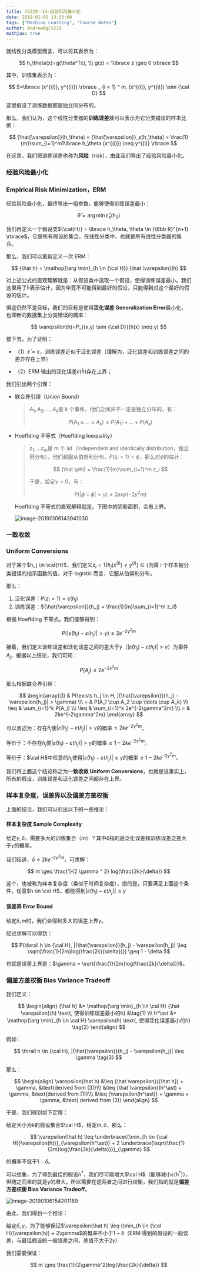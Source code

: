 ```yaml
---
title: CS229：14-经验风险最小化
date: 2019-01-05 13:53:00
tags: ["Machine Learning", "Course Notes"]
author: AndrewNgCS229
mathjax: true
---
```


就线性分类模型而言，可以将其表示为：

$$
h_\theta(x)=g(\theta^Tx), \\\
g(z) = 1\lbrace z \geq 0 \rbrace
$$

其中，训练集表示为：

$$
S=\lbrace (x^{(i)}, y^{(i)}) \rbrace _ {i = 1} ^ m, (x^{(i)}, y^{(i)}) \sim {\cal D}
$$

这里假设了训练数据都是独立同分布的。

那么，我们认为，这个线性分类器的**训练误差**就可以表示为它分类错误的样本比例：

$$
{\hat{\varepsilon}}(h_\theta) = {\hat{\varepsilon}}_s(h_\theta) = \frac{1}{m}\sum_{i=1}^m1\lbrace h_\theta (x^{(i)}) \neq y^{(i)} \rbrace
$$

在这里，我们把训练误差也称为**风险**（risk），由此我们导出了经验风险最小化。

### 经验风险最小化

### Empirical Risk Minimization，ERM

经验风险最小化，最终导出一组参数，能够使得训练误差最小：

$$
{\hat{\theta}} = \arg \min {\hat{\varepsilon}}_s(h_\theta)
$$

我们再定义一个假设类${\cal{H}} = \lbrace h_\theta, \theta \in {\Bbb R}^{n+1} \rbrace$，它是所有假设的集合。在线性分类中，也就是所有线性分类器的集合。

那么，我们可以重新定义一次 ERM：

$$
{\hat h} = \mathop{\arg \min}_{h \in {\cal H}} {\hat \varepsilon}(h)
$$

对上述公式的直观理解就是：从假设类中选取一个假设，使得训练误差最小。我们这里用了$\hat{h}$表示估计，因为毕竟不可能得到最好的假设，只能得到对这个最好的假设的估计。

但这仍然不是目标，我们的目标是使得**泛化误差 Generalization Error**最小化，也即新的数据集上分类错误的概率：

$$
\varepsilon(h)=P_{(x,y) \sim {\cal D}}(h(x) \neq y)
$$

接下去，为了证明：

-   （1）${\hat \varepsilon} \approx \varepsilon$，训练误差近似于泛化误差（理解为，泛化误差和训练误差之间的差异存在上界）

-   （2）ERM 输出的泛化误差$\varepsilon({\hat h})$存在上界；

我们引出两个引理：

-   联合界引理（Union Bound）

    > $A_1, A_2, \ldots , A_k$是 k 个事件，他们之间并不一定是独立分布的，有：
    >
    > $$
    > P(A_1 \cup \ldots \cup A_k) \leq P(A_1) + \dots + P(A_k)
    > $$

-   Hoeffding 不等式（Hoeffding Inequality）

    > $z_1, \ldots z_m$是 m 个 iid（independent and identically distribution，独立同分布），他们都服从伯努利分布，$P(z_i=1) = \phi$，那么对$\phi$的估计：
    >
    > $$
    > {\hat \phi} = \frac{1}{m}\sum_{i=1}^m z_i
    > $$
    >
    > 于是，给定$\gamma > 0$，有：
    >
    > $$
    > P(|{\hat{\phi}} - \phi| > \gamma) \leq 2 exp(-2\gamma^2m)
    > $$

    Hoeffding 不等式的直观解释就是，下图中的阴影面积，会有上界。

    ![image-20190106143941030](https://jackie-image.oss-cn-hangzhou.aliyuncs.com/19-01-06/image-20190106143941030.png)

### 一致收敛

### Uniform Conversions

对于某个$h_j \in \cal{H}$，我们定义$z_i = 1 \lbrace h_j(x^{(i)}) \neq y^{(i)}\rbrace \in \lbrace{}$为第 i 个样本被分类错误的指示函数的值，对于 logistic 而言，它服从伯努利分布。

那么：

1. 泛化误差：$P(z_i=1) = \varepsilon(h_j)$
2. 训练误差：${\hat{\varepsilon}}(h_j) = \frac{1}{m}\sum_{i=1}^m z_i$

根据 Hoeffding 不等式，我们能够得到：

$$
P(|{\hat{\varepsilon}}(h_j) - \varepsilon(h_j)| > \gamma) \leq 2e^{-2\gamma^2m}
$$

接着，我们定义训练误差和泛化误差之间的差大于$\gamma$（$|{\hat{\varepsilon}}(h_j) - \varepsilon(h_j)| > \gamma$）为事件$A_j$，根据以上结论，我们可知：

$$
P(A_j) \leq 2e^{-2\gamma^2m}
$$

那么根据联合界引理：

$$
\begin{array}{l}
& P(\exists h_j \in H, |{\hat{\varepsilon}}(h_j) - \varepsilon(h_j)| > \gamma) \\\
= & P(A_1 \cup A_2 \cup \ldots \cup A_k) \\\
\leq & \sum_{i=1}^k P(A_i) \\\
\leq & \sum_{i=1}^k 2e^{-2\gamma^2m} \\\
= & 2ke^{-2\gamma^2m}
\end{array}
$$

可以表述为：存在$h_j$使$|{\hat{\varepsilon}}(h_j) - \varepsilon(h_j)| > \gamma$的概率$\leq 2ke^{-2\gamma^2m}$。

等价于：不存在$h_j$使$|{\hat{\varepsilon}}(h_j) - \varepsilon(h_j)| > \gamma$的概率$\geq 1 - 2ke^{-2\gamma^2m}$。

等价于：$\cal H$中任意的$h_j$使得$|{\hat{\varepsilon}}(h_j) - \varepsilon(h_j)| \leq \gamma$的概率$\geq 1 - 2ke^{-2\gamma^2m}$。

我们将上面这个结论称之为**一致收敛 Uniform Conversions**，也就是说事实上，所有的假设，训练误差和泛化误差之间都存在上界。

### 样本复杂度，误差界以及偏差方差权衡

上面的结论，我们可以引出以下的一些推论：

#### 样本复杂度 Sample Complexity

给定$\gamma, \delta$，需要多大的训练集合（$m$）？其中$\delta$指的是泛化误差和训练误差之差大于$\gamma$的概率。

我们知道，$\delta \leq 2ke^{-2\gamma^2m}$，可求解：

$$
m \geq \frac{1}{2 \gamma ^ 2} log(\frac{2k}{\delta})
$$

这个，也被称为样本复杂度（类似于时间复杂度），指的是，只要满足上面这个条件，任意$h \in \cal H$，都能得到$|{\hat{\varepsilon}}(h_j) - \varepsilon(h_j)| \leq \gamma$

#### 误差界 Error Bound

给定$\delta, m$时，我们会得到多大的误差上界$\gamma$。

经过求解可以得到：

$$
P(\forall h \in {\cal H}, |{\hat{\varepsilon}}(h_j) - \varepsilon(h_j)| \leq \sqrt{\frac{1}{2m}log(\frac{2k}{\delta})}) \geq 1 - \delta
$$

也就是误差上界是：$\gamma = \sqrt{\frac{1}{2m}log(\frac{2k}{\delta})}$。

### 偏差方差权衡 Bias Variance Tradeoff

我们定义：

$$
\begin{align}
{\hat h} &= \mathop{\arg \min}_{h \in \cal H} {\hat \varepsilon}(h) \text{, 使得训练误差最小的h}
&\tag{1} \\\
h^\ast &= \mathop{\arg \min}_{h \in \cal H} \varepsilon(h) \text{, 使得泛化误差最小的h} \tag{2}
\end{align}
$$

假如：

$$
\forall h \in {\cal H}, |{\hat{\varepsilon}}(h_j) - \varepsilon(h_j)| \leq \gamma \tag{3}
$$

那么：

$$
\begin{align}
\varepsilon(\hat h) &\leq {\hat \varepsilon}({\hat h}) + \gamma, &\text{derived from (3)}\\\
&\leq {\hat \varepsilon}(h^\ast) + \gamma, &\text{derived from (1)}\\\
&\leq {\varepsilon(h^\ast)} + \gamma + \gamma, &\text{ derived from (3)}
\end{align}
$$

于是，我们得到如下定理：

给定大小为$k$的假设集合$\cal H$，给定$m, \delta$，那么：

$$
\varepsilon(\hat h) \leq \underbrace{(\min_{h \in {\cal H}}\varepsilon(h))}_{\varepsilon(h^\ast)} + 2 \underbrace{\sqrt{\frac{1}{2m}log(\frac{2k}{\delta})}}_{\gamma}
$$

的概率不低于$1-\delta$。

可以想象，为了得到最佳的假设$h^\ast$，我们尽可能增大$\cal H$（能够减小$\varepsilon(h^\ast)$），但随之而来的就是$\gamma$的增大，所以需要在这两者之间进行权衡，我们指的就是**偏差方差权衡 Bias Variance Tradeoff**。

![image-20190106154201189](https://jackie-image.oss-cn-hangzhou.aliyuncs.com/19-01-06/image-20190106154201189.png)

由此，我们得到一个推论：

给定$\delta, \gamma$，为了能够保证$\varepsilon(\hat h) \leq (\min_{h \in {\cal H}}\varepsilon(h)) + 2\gamma$的概率不小于$1-\delta$（ERM 得到的假设的一般误差，与最佳假设的一般误差之间，差值不大于$2\gamma$）

我们需要保证：

$$
m \geq \frac{1}{2\gamma^2}log(\frac{2k}{\delta})
$$
